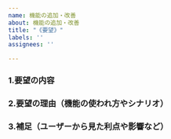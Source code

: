 ```yaml
---
name: 機能の追加・改善
about: 機能の追加・改善
title: "《要望》"
labels: ''
assignees: ''

---
```


### 1.要望の内容

### 2.要望の理由（機能の使われ方やシナリオ）

### 3.補足（ユーザーから見た利点や影響など）
